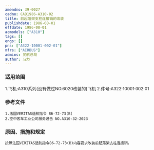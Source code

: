 ```yaml
---
amendno: 39-0027  
cadno: CAD1986-A310-02  
title: 前起落架支柱连接销的改装  
publishdate: 1986-08-01  
effdate: 1986-08-01  
acmodels: ["A310"]  
tags: []  
engs: []  
pns: ["A322-10001-002-01"]  
mfrs: ["AIRBUS"]  
admins: 民航总局  
author: 马力  
---
```

  
### 适用范围  
1.飞机:A310系列(没有做过NO.6020改装的)飞机
2.件号:A322·10001·002·01  
  
<!--more-->  
### 参考文件  
    1.法国VERITAS适航指令 86-72-73(B)  
    2.空中客车工业公司服务通告 NO.A310-32-2023  
  
### 原因、措施和规定     
    按照法国VERITAS适航指令86-72-73(B)内容要求改装前起落架支柱连接销。  
